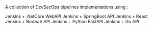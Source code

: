 A collection of DevSecOps pipelines implementations using :

Jenkins + .NetCore WebAPI
Jenkins + SpringBoot API
Jenkins + React
Jenkins + NodeJS API
Jenkins + Python FastAPI
Jenkins + Go API